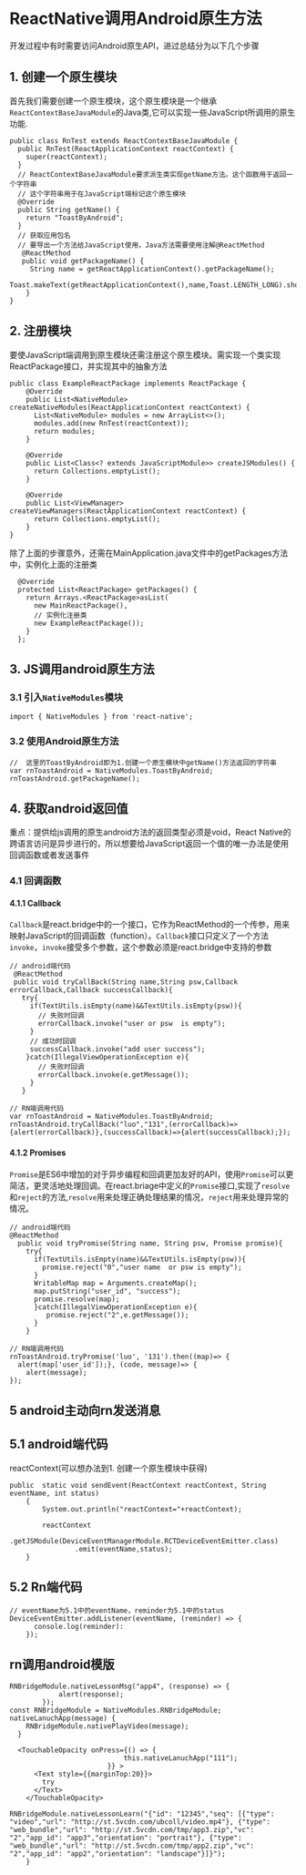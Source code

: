 # ReactNative调用Android原生方法

开发过程中有时需要访问Android原生API，进过总结分为以下几个步骤

## 1. 创建一个原生模块
首先我们需要创建一个原生模块，这个原生模块是一个继承`ReactContextBaseJavaModule`的Java类,它可以实现一些JavaScript所调用的原生功能.

```
public class RnTest extends ReactContextBaseJavaModule {
  public RnTest(ReactApplicationContext reactContext) {
    super(reactContext);
  }
  // ReactContextBaseJavaModule要求派生类实现getName方法。这个函数用于返回一个字符串
  // 这个字符串用于在JavaScript端标记这个原生模块
  @Override
  public String getName() {
    return "ToastByAndroid";
  }
  // 获取应用包名
  // 要导出一个方法给JavaScript使用，Java方法需要使用注解@ReactMethod
   @ReactMethod
   public void getPackageName() {
     String name = getReactApplicationContext().getPackageName();
     Toast.makeText(getReactApplicationContext(),name,Toast.LENGTH_LONG).show();
    }
}
```
## 2. 注册模块

要使JavaScript端调用到原生模块还需注册这个原生模块。需实现一个类实现ReactPackage接口，并实现其中的抽象方法

```
public class ExampleReactPackage implements ReactPackage {
    @Override
    public List<NativeModule> createNativeModules(ReactApplicationContext reactContext) {
      List<NativeModule> modules = new ArrayList<>();
      modules.add(new RnTest(reactContext));
      return modules;
    }

    @Override
    public List<Class<? extends JavaScriptModule>> createJSModules() {
      return Collections.emptyList();
    }

    @Override
    public List<ViewManager> createViewManagers(ReactApplicationContext reactContext) {
      return Collections.emptyList();
    }
}
```

除了上面的步骤意外，还需在MainApplication.java文件中的getPackages方法中，实例化上面的注册类

```
  @Override
  protected List<ReactPackage> getPackages() {
    return Arrays.<ReactPackage>asList(
      new MainReactPackage(),
      // 实例化注册类
      new ExampleReactPackage());
    }
  };
```

## 3. JS调用android原生方法

### 3.1 引入`NativeModules`模块

```
import { NativeModules } from 'react-native';
```
### 3.2 使用Android原生方法

```
//  这里的ToastByAndroid即为1.创建一个原生模块中getName()方法返回的字符串
var rnToastAndroid = NativeModules.ToastByAndroid;
rnToastAndroid.getPackageName();
```

## 4. 获取android返回值

重点：提供给js调用的原生android方法的返回类型必须是void，React Native的跨语言访问是异步进行的，所以想要给JavaScript返回一个值的唯一办法是使用回调函数或者发送事件

### 4.1 回调函数

#### 4.1.1 Callback

`Callback`是react.bridge中的一个接口，它作为ReactMethod的一个传参，用来映射JavaScript的回调函数（function）。`Callback`接口只定义了一个方法`invoke`，`invoke`接受多个参数，这个参数必须是react.bridge中支持的参数

 ```
// android端代码
  @ReactMethod
  public void tryCallBack(String name,String psw,Callback errorCallback,Callback successCallback){
    try{
      if(TextUtils.isEmpty(name)&&TextUtils.isEmpty(psw)){
        // 失败时回调
        errorCallback.invoke("user or psw  is empty");
      }
      // 成功时回调
      successCallback.invoke("add user success");
     }catch(IllegalViewOperationException e){
        // 失败时回调
        errorCallback.invoke(e.getMessage());
      }
    }
 ```
 
```
// RN端调用代码
var rnToastAndroid = NativeModules.ToastByAndroid;
rnToastAndroid.tryCallBack("luo","131",(errorCallback)=>{alert(errorCallback)},(successCallback)=>{alert(successCallback);});
```

#### 4.1.2 Promises

`Promise`是ES6中增加的对于异步编程和回调更加友好的API，使用`Promise`可以更简洁，更灵活地处理回调。在react.briage中定义的`Promise`接口,实现了`resolve`和`reject`的方法,`resolve`用来处理正确处理结果的情况，`reject`用来处理异常的情况。

```
// android端代码
@ReactMethod
  public void tryPromise(String name, String psw, Promise promise){
    try{
      if(TextUtils.isEmpty(name)&&TextUtils.isEmpty(psw)){
        promise.reject("0","user name  or psw is empty");
      }
      WritableMap map = Arguments.createMap();
      map.putString("user_id", "success");
      promise.resolve(map);
      }catch(IllegalViewOperationException e){
         promise.reject("2",e.getMessage());
      }
    }
```

```
// RN端调用代码
rnToastAndroid.tryPromise('luo', '131').then((map)=> { 
  alert(map['user_id']);}, (code, message)=> {
    alert(message);
});
```

## 5 android主动向rn发送消息

## 5.1 android端代码

reactContext(可以想办法到1. 创建一个原生模块中获得)

```
public  static void sendEvent(ReactContext reactContext, String eventName, int status)
    {
        System.out.println("reactContext="+reactContext);

        reactContext
                .getJSModule(DeviceEventManagerModule.RCTDeviceEventEmitter.class)
                .emit(eventName,status);
    }
```

## 5.2 Rn端代码

```
// eventName为5.1中的eventName，reminder为5.1中的status
DeviceEventEmitter.addListener(eventName, (reminder) => {
      console.log(reminder):
    });
```

## rn调用android模版
```
RNBridgeModule.nativeLessonMsg("app4", (response) => {
			alert(response);
		});
const RNBridgeModule = NativeModules.RNBridgeModule;
nativeLanuchApp(message) {
    RNBridgeModule.nativePlayVideo(message);
  }

  <TouchableOpacity onPress={() => {
							this.nativeLanuchApp("111");
						}} >
      <Text style={{marginTop:20}}>
        try
      </Text>
    </TouchableOpacity>
```

```
RNBridgeModule.nativeLessonLearn("{"id": "12345","seq": [{"type": "video","url": "http://st.5vcdn.com/ubcoll/video.mp4"}, {"type": "web_bundle","url": "http://st.5vcdn.com/tmp/app3.zip","vc": "2","app_id": "app3","orientation": "portrait"}, {"type": "web_bundle","url": "http://st.5vcdn.com/tmp/app2.zip","vc": "2","app_id": "app2","orientation": "landscape"}]}");
	}
```